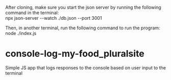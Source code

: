 After cloning, make sure you start the json server by running the following command in the terminal:  
npx json-server --watch ./db.json --port 3001

Then, in another terminal, run the following command to run the program:  
node ./index.js

# console-log-my-food_pluralsite
Simple JS app that logs responses to the console based on user input to the terminal
